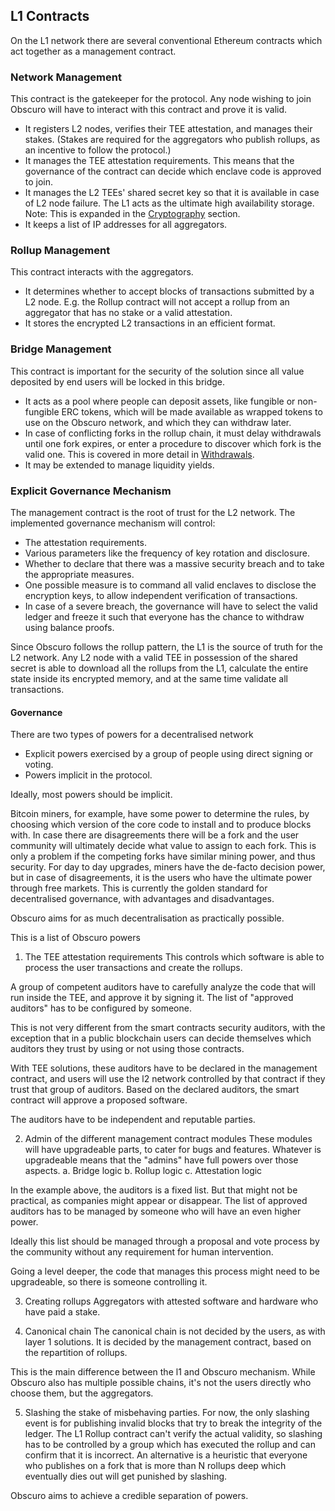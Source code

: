 ## L1 Contracts
On the L1 network there are several conventional Ethereum contracts which act together as a management contract.

### Network Management
This contract is the gatekeeper for the protocol. Any node wishing to join Obscuro will have to interact with this contract and prove it is valid.

* It registers L2 nodes, verifies their TEE attestation, and manages their stakes. (Stakes are required for the aggregators who publish rollups, as an incentive to follow the protocol.)
* It manages the TEE attestation requirements. This means that the governance of the contract can decide which enclave code is approved to join.
* It manages the L2 TEEs' shared secret key so that it is available in case of L2 node failure. The L1 acts as the ultimate high availability storage. Note: This is expanded in the [Cryptography](detailed-design#cryptography) section.
* It keeps a list of IP addresses for all aggregators.

### Rollup Management
This contract interacts with the aggregators.

* It determines whether to accept blocks of transactions submitted by a L2 node. E.g. the Rollup contract will not accept a rollup from an aggregator that has no stake or a valid attestation.
* It stores the encrypted L2 transactions in an efficient format.

### Bridge Management
This contract is important for the security of the solution since all value deposited by end users will be locked in this bridge.

* It acts as a pool where people can deposit assets, like fungible or non-fungible ERC tokens, which will be made available as wrapped tokens to use on the Obscuro network, and which they can withdraw later.
* In case of conflicting forks in the rollup chain, it must delay withdrawals until one fork expires, or enter a procedure to discover which fork is the valid one. This is covered in more detail in [Withdrawals](detailed-design#withdrawals).
* It may be extended to manage liquidity yields.

### Explicit Governance Mechanism
The management contract is the root of trust for the L2 network. The implemented governance mechanism will control:
* The attestation requirements.
* Various parameters like the frequency of key rotation and disclosure.
* Whether to declare that there was a massive security breach and to take the appropriate measures.
* One possible measure is to command all valid enclaves to disclose the encryption keys, to allow independent verification of transactions.
* In case of a severe breach, the governance will have to select the valid ledger and freeze it such that everyone has the chance to withdraw using balance proofs.

Since Obscuro follows the rollup pattern, the L1 is the source of truth for the L2 network. Any L2 node with a valid TEE in possession of the shared secret is able to download all the rollups from the L1, calculate the entire state inside its encrypted memory, and at the same time validate all transactions.

#### Governance
There are two types of powers for a decentralised network
- Explicit powers exercised by a group of people using direct signing or voting.
- Powers implicit in the protocol.

Ideally, most powers should be implicit.

Bitcoin miners, for example, have some power to determine the rules, by choosing which version of the core code to install and to produce blocks with. In case there are disagreements there will be a fork and the user community will ultimately decide what value to assign to each fork. This is only a problem if the competing forks have similar mining power, and thus security.
For day to day upgrades, miners have the de-facto decision power, but in case of disagreements, it is the users who have the ultimate power through free markets.
This is currently the golden standard for decentralised governance, with advantages and disadvantages.

Obscuro aims for as much decentralisation as practically possible.

This is a list of Obscuro powers

1. The TEE attestation requirements
   This controls which software is able to process the user transactions and create the rollups.

A group of competent auditors have to carefully analyze the code that will run inside the TEE, and approve it by signing it.
The list of "approved auditors" has to be configured by someone.

This is not very different from the smart contracts security auditors, with the exception that in a public blockchain users can decide themselves which auditors they trust by using or not using those contracts.

With TEE solutions, these auditors have to be declared in the management contract, and users will use the l2 network controlled by that contract if they trust that group of auditors.
Based on the declared auditors, the smart contract will approve a proposed software.

The auditors have to be independent and reputable parties.

2. Admin of the different management contract modules
   These modules will have upgradeable parts, to cater for bugs and features.
   Whatever is upgradeable means that the "admins" have full powers over those aspects.
   a. Bridge logic
   b. Rollup logic
   c. Attestation logic

In the example above, the auditors is a fixed list. But that might not be practical, as companies might appear or disappear. The list of approved auditors has to be managed by someone who will have an even higher power.

Ideally this list should be managed through a proposal and vote process by the community without any requirement for human intervention.

Going a level deeper, the code that manages this process might need to be upgradeable, so there is someone controlling it.

3. Creating rollups
   Aggregators with attested software and hardware who have paid a stake.

4. Canonical chain
   The canonical chain is not decided by the users, as with layer 1 solutions.
   It is decided by the management contract, based on the repartition of rollups.

This is the main difference between the l1 and Obscuro mechanism. While Obscuro also has multiple possible chains, it's not the users directly who choose them, but the aggregators.


5. Slashing the stake of misbehaving parties.
   For now, the only slashing event is for publishing invalid blocks that try to break the integrity of the ledger. The L1 Rollup contract can't verify the actual validity, so slashing has to be controlled by a group which has executed the rollup and can confirm that it is incorrect. An alternative is a heuristic that everyone who publishes on a fork that is more than N rollups deep which eventually dies out will get punished by slashing.

Obscuro aims to achieve a credible separation of powers.
